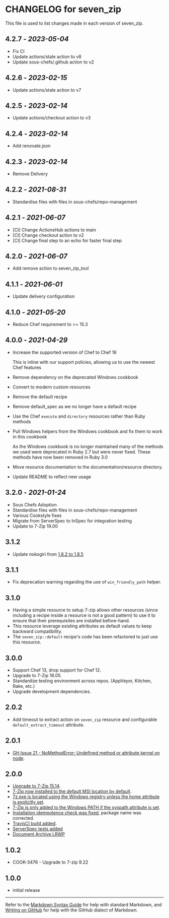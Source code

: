 # CHANGELOG for seven_zip

This file is used to list changes made in each version of seven_zip.

## 4.2.7 - *2023-05-04*

* Fix CI
* Update actions/stale action to v8
* Update sous-chefs/.github action to v2

## 4.2.6 - *2023-02-15*

* Update actions/stale action to v7

## 4.2.5 - *2023-02-14*

* Update actions/checkout action to v3

## 4.2.4 - *2023-02-14*

* Add renovate.json

## 4.2.3 - *2023-02-14*

* Remove Delivery

## 4.2.2 - *2021-08-31*

* Standardise files with files in sous-chefs/repo-management

## 4.2.1 - *2021-06-07*

* [CI] Change ActionsHub actions to main
* [CI] Change checkout action to v2
* [CI] Change final step to an echo for faster final step

## 4.2.0 - *2021-06-07*

* Add remove action to seven_zip_tool

## 4.1.1 - *2021-06-01*

* Update delivery configuration

## 4.1.0 - *2021-05-20*

* Reduce Chef requirement to >= 15.3

## 4.0.0 - *2021-04-29*

* Increase the supported version of Chef to Chef 16

  This is inline with our support policies, allowing us to use the newest Chef features

* Remove dependency on the deprecated Windows cookbook
* Convert to modern custom resources
* Remove the default recipe
* Remove default_spec as we no longer have a default recipe
* Use the Chef `execute` and `directory` resources rather than Ruby methods
* Pull Windows helpers from the Windows cookbook and fix them to work in this cookbook

  As the Windows cookbook is no longer maintained many of the methods we used were deprecated
  in Ruby 2.7 but were never fixed. These methods have now been removed in Ruby 3.0

* Move resource documentation to the documentation/resource directory.
* Update README to reflect new usage

## 3.2.0 - *2021-01-24*

* Sous Chefs Adoption
* Standardise files with files in sous-chefs/repo-management
* Various Cookstyle fixes
* Migrate from ServerSpec to InSpec for integration testing
* Update to 7-Zip 19.00

## 3.1.2

* Update nokogiri from [1.8.2 to 1.8.5](https://snyk.io/vuln/SNYK-RUBY-NOKOGIRI-72433)

## 3.1.1

* Fix deprecation warning regarding the use of `win_friendly_path` helper.

## 3.1.0

* Having a simple resource to setup 7-zip allows other resources (since including a recipe inside a resource is not a good pattern) to use it to ensure that their prerequisites are installed before-hand.
* This resource leverage existing attributes as default values to keep backward compatibility.
* The `seven_zip::default` recipe's code has been refactored to just use this resource.

## 3.0.0

* Support Chef 13, drop support for Chef 12.
* Upgrade to 7-Zip 18.05.
* Standardize testing environment across repos.  (AppVeyor, Kitchen, Rake, etc.)
* Upgrade development dependencies.

## 2.0.2

* Add timeout to extract action on `seven_zip` resource and configurable `default_extract_timeout` attribute.

## 2.0.1

* [GH Issue 21 - NoMethodError: Undefined method or attribute kernel on node](https://github.com/sous-chefs/seven_zip/issues/21).

## 2.0.0

* [Upgrade to 7-Zip 15.14](https://github.com/sous-chefs/seven_zip/pull/9).
* [7-Zip now installed to the default MSI location by default](https://github.com/sous-chefs/seven_zip/pull/11).
* [7z.exe is located using the Windows registry unless the home attribute is explicitly set](https://github.com/sous-chefs/seven_zip/pull/10).
* [7-Zip is only added to the Windows PATH if the syspath attribute is set](https://github.com/sous-chefs/seven_zip/pull/11).
* [Installation idempotence check was fixed](https://github.com/sous-chefs/seven_zip/pull/14), package name was corrected.
* [TravisCI build added](https://github.com/sous-chefs/seven_zip/pull/12).
* [ServerSpec tests added](https://github.com/sous-chefs/seven_zip/pull/9)
* [Document Archive LRWP](https://github.com/sous-chefs/seven_zip/pull/6)

## 1.0.2

* COOK-3476 - Upgrade to 7-zip 9.22

## 1.0.0

* initial release

---

Refer to the [Markdown Syntax Guide](https://daringfireball.net/projects/markdown/syntax) for help with standard Markdown, and [Writing on GitHub](https://help.github.com/categories/writing-on-github/) for help with the GitHub dialect of Markdown.
